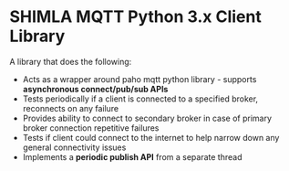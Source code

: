 # SHIMLA MQTT Python 3.x Client Library

A library that does the following:
* Acts as a wrapper around paho mqtt python library - supports **asynchronous connect/pub/sub APIs**
* Tests periodically if a client is connected to a specified broker, reconnects on any failure
* Provides ability to connect to secondary broker in case of primary broker connection repetitive failures
* Tests if client could connect to the internet to help narrow down any general connectivity issues
* Implements a **periodic publish API** from a separate thread
